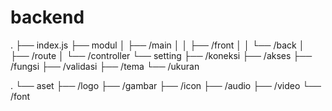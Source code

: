 # backend

.
├── index.js
├── modul
│   ├── /main
│   │   ├── /front
│   │   └── /back
│   ├── /route
│   └── /controller
└── setting
    ├── /koneksi
    ├── /akses
    ├── /fungsi
    ├── /validasi
    ├── /tema
    └── /ukuran

.
└── aset
    ├── /logo
    ├── /gambar
    ├── /icon
    ├── /audio
    ├── /video
    └── /font
